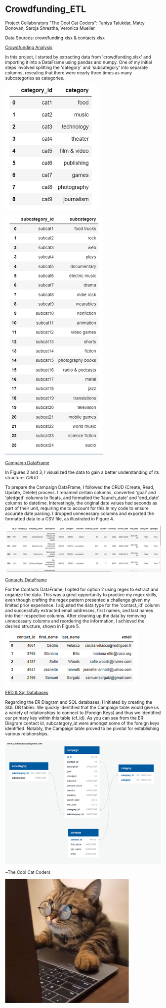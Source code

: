 # Crowdfunding_ETL

Project Collaborators "The Cool Cat Coders": Taniya Talukdar, Matty Donovan, Saroja Shrestha, Veronica Mueller


Data Sources: crowdfunding.xlsx & contacts.xlsx

<ins>Crowdfunding Analysis</ins> 


In this project, I started by extracting data from 'crowdfunding.xlsx' and importing it into a DataFrame using pandas and numpy. One of my initial steps involved splitting the 'category' and 'subcategory' into separate columns, revealing that there were nearly three times as many subcategories as categories.


![Figure 2](Images/Figure_2.png)

![Figure 3](Images/Figure_3.png)

<ins>Campaign DataFrame</ins>

In Figures 2 and 3, I visualized the data to gain a better understanding of its structure.
*CRUD*

To prepare the Campaign DataFrame, I followed the CRUD (Create, Read, Update, Delete) process. I renamed certain columns, converted 'goal' and 'pledged' columns to floats, and formatted the 'launch_date' and 'end_date' columns to datetime. Interestingly, the original date values had seconds as part of their unit, requiring me to account for this in my code to ensure accurate date parsing. I dropped unnecessary columns and exported the formatted data to a CSV file, as illustrated in Figure 4.


![Figure 4](Images/Figure_4.png)

<ins>Contacts DataFrame</ins>

For the Contacts DataFrame, I opted for option 2 using regex to extract and organize the data. This was a great opportunity to practice my regex skills, even though crafting the regex pattern presented a challenge given my limited prior experience. I adjusted the data type for the 'contact_id' column and successfully extracted email addresses, first names, and last names into their respective columns. After cleaning up the data by removing unnecessary columns and reordering the information, I achieved the desired structure, shown in Figure 5.


![Figure 5](Images/Figure_5.png)

<ins>ERD & Sql Databases<ins>
  
Regarding the ER Diagram and SQL databases, I initiated by creating the SQL DB tables. We quickly identified that the Campaign table would give us a variety of relationships to connect to (Foreign Keys) and thus we identified our primary key within this table (cf_id). As you can see from the ER Diagram contact id, subcategory_id were amongst some of the foreign keys identified. Notably, the Campaign table proved to be pivotal for establishing various relationships.

![Crowdfunding DBD](crowdfunding_db.png)

 
~The Cool Cat Coders


<img src="Images/cat_on_computer.jpg" alt="Cool Cat Coders" width="400" height="400">
